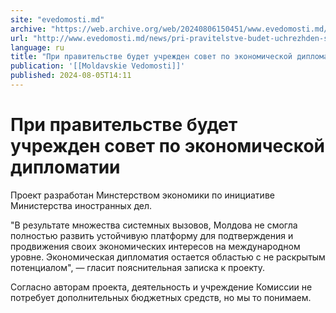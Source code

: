 ```yaml
---
site: "evedomosti.md"
archive: "https://web.archive.org/web/20240806150451/www.evedomosti.md/news/pri-pravitelstve-budet-uchrezhden-sovet-po-ekonomicheskoj-di"
url: "http://www.evedomosti.md/news/pri-pravitelstve-budet-uchrezhden-sovet-po-ekonomicheskoj-di"
language: ru
title: "При правительстве будет учрежден совет по экономической дипломатии"
publication: '[[Moldavskie Vedomosti]]'
published: 2024-08-05T14:11
---
```


# При правительстве будет учрежден совет по экономической дипломатии

Проект разработан Минстерством экономики по инициативе Министерства иностранных дел.

"В результате множества системных вызовов, Молдова не смогла полностью развить устойчивую платформу для подтверждения и продвижения своих экономических интересов на международном уровне. Экономическая дипломатия остается областью с не раскрытым потенциалом", — гласит пояснительная записка к проекту.

Согласно авторам проекта, деятельность и учреждение Комиссии не потребует дополнительных бюджетных средств, но мы то понимаем. 